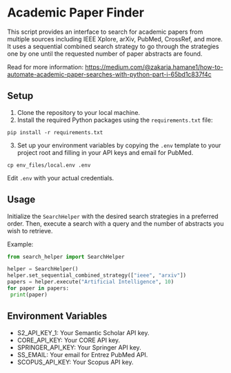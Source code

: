 # Academic Paper Finder

This script provides an interface to search for academic papers from multiple sources including IEEE Xplore, arXiv, PubMed, CrossRef, and more. It uses a sequential combined search strategy to go through the strategies one by one until the requested number of paper abstracts are found.

Read for more information:
https://medium.com/@zakaria.hamane1/how-to-automate-academic-paper-searches-with-python-part-i-65bd1c837f4c

## Setup

1. Clone the repository to your local machine.
2. Install the required Python packages using the `requirements.txt` file:
```
pip install -r requirements.txt
```

3. Set up your environment variables by copying the `.env` template to your project root and filling in your API keys and email for PubMed.
```
cp env_files/local.env .env
```

Edit `.env` with your actual credentials.

## Usage

Initialize the `SearchHelper` with the desired search strategies in a preferred order. Then, execute a search with a query and the number of abstracts you wish to retrieve.

Example:
```python
from search_helper import SearchHelper

helper = SearchHelper()
helper.set_sequential_combined_strategy(["ieee", "arxiv"])
papers = helper.execute("Artificial Intelligence", 10)
for paper in papers:
 print(paper)
```

## Environment Variables
- S2_API_KEY_1: Your Semantic Scholar API key.
- CORE_API_KEY: Your CORE API key.
- SPRINGER_API_KEY: Your Springer API key.
- SS_EMAIL: Your email for Entrez PubMed API.
- SCOPUS_API_KEY: Your Scopus API key.
